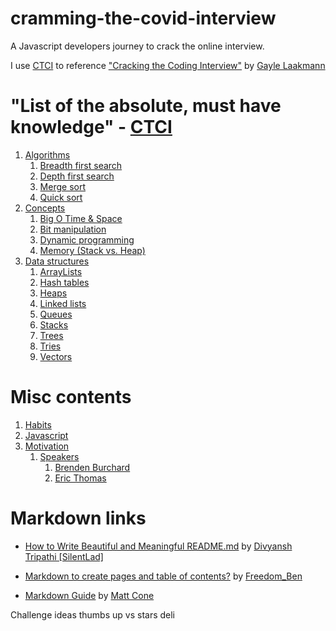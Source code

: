 # cramming-the-covid-interview
A Javascript developers journey to crack the online interview.

I use [CTCI](https://www.amazon.com/dp/0984782850?tag=care02-20&linkCode=osi&th=1&psc=1) to reference ["Cracking the Coding Interview"](https://www.amazon.com/dp/0984782850?tag=care02-20&linkCode=osi&th=1&psc=1) by [Gayle Laakmann](https://www.gayle.com/)

# "List of the absolute, must have knowledge" - [CTCI](https://www.amazon.com/Cracking-Coding-Interview-Programming-Questions-dp-B08KQK3S23/dp/B08KQK3S23/ref=mt_other?_encoding=UTF8&me=&qid=)
1. [Algorithms](docs/algorithms/algorithms.README.md)
    1. [Breadth first search](docs/algorithms/breadth-first-search/breadth-first-search.README.md)
    1. [Depth first search](docs/algorithms/breadth-first-search/breadth-first-search.README.md)
    1. [Merge sort](docs/algorithms/breadth-first-search/breadth-first-search.README.md)
    1. [Quick sort](docs/algorithms/breadth-first-search/breadth-first-search.README.md)
1. [Concepts](docs/concepts/concept.README.md)
    1. [Big O Time & Space](docs/concepts/big-o-notation/big-o-notation.README.md)
    1. [Bit manipulation](docs/concepts/bit-manipulation/bit-manipulation.README.md)
    1. [Dynamic programming](docs/concepts/dynamic-programming/dynamic-programming.README.md)
    1. [Memory (Stack vs. Heap)](docs/concepts/memory/memory.README.md)
1. [Data structures](docs/data-structures/data-structures.README.md)
    1. [ArrayLists](docs/data-structures/array-lists/array-lists.README.md)
    1. [Hash tables](docs/data-structures/hash-tables/hash-tables.README.md)
    1. [Heaps](docs/data-structures/heaps/heaps.README.md)
    1. [Linked lists](docs/data-structures/linked-lists/linked-lists.README.md)
    1. [Queues](docs/data-structures/queues/queues.README.md)
    1. [Stacks](docs/data-structures/stacks/stacks.README.md)
    1. [Trees](docs/data-structures/trees/trees.README.md)
    1. [Tries](docs/data-structures/tries/tries.README.md)
    1. [Vectors](docs/data-structures/vectors/vectors.README.md)

Misc contents
===
1. [Habits](docs/habits/habits.README.md)
2. [Javascript](docs/javascript/javascript.README.md)
3. [Motivation](docs/motivation/motivation.README.md)
    1. [Speakers](docs/motivation/speakers/speakers.README.md)
        1. [Brenden Burchard](docs/motivation/speakers/brenden-burchard.README.md)
        1. [Eric Thomas](docs/motivation/speakers/eric-thomas.README.md)

Markdown links
===
* [How to Write Beautiful and Meaningful README.md](https://blog.bitsrc.io/how-to-write-beautiful-and-meaningful-readme-md-for-your-next-project-897045e3f991) by 
[Divyansh Tripathi \[SilentLad\]](https://medium.com/@silentlad?source=post_page-----897045e3f991--------------------------------)

* [Markdown to create pages and table of contents?](https://stackoverflow.com/questions/11948245/markdown-to-create-pages-and-table-of-contents) by [Freedom_Ben](https://stackoverflow.com/users/2062384/freedom-ben)

* [Markdown Guide](https://www.markdownguide.org/) by [Matt Cone](https://www.mattcone.com/)

Challenge ideas
thumbs up vs stars
deli